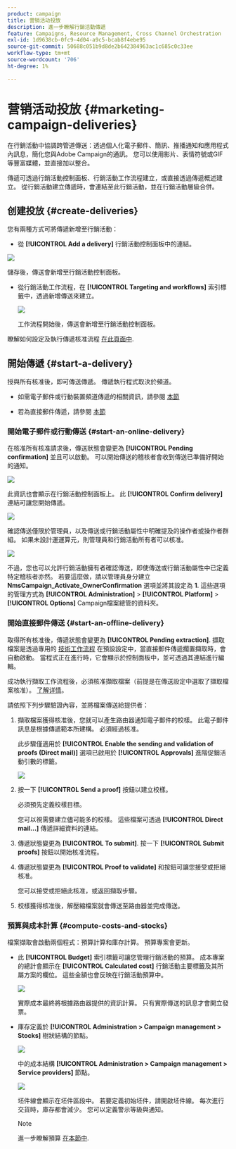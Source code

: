 ```yaml
---
product: campaign
title: 营销活动投放
description: 進一步瞭解行銷活動傳遞
feature: Campaigns, Resource Management, Cross Channel Orchestration
exl-id: 1d9638cb-0fc9-4d04-a9c5-bcab8f4ebe95
source-git-commit: 50688c051b9d8de2b642384963ac1c685c0c33ee
workflow-type: tm+mt
source-wordcount: '706'
ht-degree: 1%

---
```


# 营销活动投放 {#marketing-campaign-deliveries}

在行銷活動中協調跨管道傳送：透過個人化電子郵件、簡訊、推播通知和應用程式內訊息，簡化您與Adobe Campaign的通訊。 您可以使用影片、表情符號或GIF等豐富媒體，並直接加以整合。

傳遞可透過行銷活動控制面板、行銷活動工作流程建立，或直接透過傳遞概述建立。 從行銷活動建立傳遞時，會連結至此行銷活動，並在行銷活動層級合併。

## 创建投放 {#create-deliveries}

您有兩種方式可將傳遞新增至行銷活動：

* 從 **[!UICONTROL Add a delivery]** 行銷活動控制面板中的連結。

![](assets/campaign_op_add_delivery.png)

儲存後，傳送會新增至行銷活動控制面板。

* 從行銷活動工作流程，在 **[!UICONTROL Targeting and workflows]** 索引標籤中，透過新增傳送來建立。

   ![](assets/campaign-wf-delivery.png)

   工作流程開始後，傳送會新增至行銷活動控制面板。

瞭解如何設定及執行傳遞核准流程 [在此頁面中](marketing-campaign-approval.md).

## 開始傳遞 {#start-a-delivery}

授與所有核准後，即可傳送傳遞。 傳遞執行程式取決於頻道。

* 如需電子郵件或行動裝置頻道傳遞的相關資訊，請參閱 [本節](#start-an-online-delivery)

* 若為直接郵件傳遞，請參閱 [本節](#start-an-offline-delivery)

### 開始電子郵件或行動傳送 {#start-an-online-delivery}

在核准所有核准請求後，傳送狀態會變更為 **[!UICONTROL Pending confirmation]** 並且可以啟動。 可以開始傳送的稽核者會收到傳送已準備好開始的通知。

![](assets/confirm-delivery.png)

此資訊也會顯示在行銷活動控制面板上。 此 **[!UICONTROL Confirm delivery]** 連結可讓您開始傳遞。

![](assets/confirm-delivery-from-dashboard.png)

確認傳送僅限於管理員，以及傳送或行銷活動屬性中明確提及的操作者或操作者群組。 如果未設計運運算元，則管理員和行銷活動所有者可以核准。

![](assets/select-delivery-reviewers.png)

不過，您也可以允許行銷活動擁有者確認傳送，即使傳送或行銷活動屬性中已定義特定稽核者亦然。 若要這麼做，請以管理員身分建立 **NmsCampaign_Activate_OwnerConfirmation** 選項並將其設定為 **1**. 這些選項的管理方式為 **[!UICONTROL Administration]** > **[!UICONTROL Platform]** > **[!UICONTROL Options]** Campaign檔案總管的資料夾。


### 開始直接郵件傳送 {#start-an-offline-delivery}

取得所有核准後，傳遞狀態會變更為 **[!UICONTROL Pending extraction]**. 擷取檔案是透過專用的 [技術工作流程](../workflow/technical-workflows.md) 在預設設定中，當直接郵件傳遞擱置擷取時，會自動啟動。 當程式正在進行時，它會顯示於控制面板中，並可透過其連結進行編輯。

成功執行擷取工作流程後，必須核准擷取檔案（前提是在傳送設定中選取了擷取檔案核准）。 [了解详情](marketing-campaign-approval.md#approving-an-extraction-file)。

請依照下列步驟驗證內容，並將檔案傳送給提供者：

1. 擷取檔案獲得核准後，您就可以產生路由器通知電子郵件的校樣。 此電子郵件訊息是根據傳遞範本所建構。 必須經過核准。

   此步驟僅適用於 **[!UICONTROL Enable the sending and validation of proofs (Direct mail)]** 選項已啟用於 **[!UICONTROL Approvals]** 進階促銷活動引數的標籤。

   ![](assets/enable-proof-validation.png)

1. 按一下 **[!UICONTROL Send a proof]** 按鈕以建立校樣。

   必須預先定義校樣目標。

   您可以視需要建立儘可能多的校樣。 這些檔案可透過 **[!UICONTROL Direct mail...]** 傳遞詳細資料的連結。

1. 傳遞狀態變更為 **[!UICONTROL To submit]**. 按一下 **[!UICONTROL Submit proofs]** 按鈕以開始核准流程。

1. 傳遞狀態變更為 **[!UICONTROL Proof to validate]** 和按鈕可讓您接受或拒絕核准。

   您可以接受或拒絕此核准，或返回擷取步驟。

1. 校樣獲得核准後，解壓縮檔案就會傳送至路由器並完成傳送。

### 預算與成本計算 {#compute-costs-and-stocks}

檔案擷取會啟動兩個程式：預算計算和庫存計算。 預算專案會更新。

* 此 **[!UICONTROL Budget]** 索引標籤可讓您管理行銷活動的預算。 成本專案的總計會顯示在 **[!UICONTROL Calculated cost]** 行銷活動主要標籤及其所屬方案的欄位。 這些金額也會反映在行銷活動預算中。

   ![](assets/campaign-budget-tab.png)

   實際成本最終將根據路由器提供的資訊計算。 只有實際傳送的訊息才會開立發票。

* 庫存定義於 **[!UICONTROL Administration > Campaign management > Stocks]** 樹狀結構的節點。

   ![](assets/campaign-stocks.png)

   中的成本結構 **[!UICONTROL Administration > Campaign management > Service providers]** 節點。

   ![](assets/campaign-service-providers.png)

   坯件線會顯示在坯件區段中。 若要定義初始坯件，請開啟坯件線。 每次進行交貨時，庫存都會減少。 您可以定義警示等級與通知。


   >[!NOTE]
   >
   >進一步瞭解預算 [在本節中](providers--stocks-and-budgets.md).
